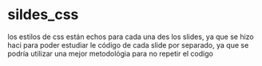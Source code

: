 # sildes_css

los estilos de css están echos para cada una des los slides, ya que se hizo haci para poder estudiar le código de cada slide por separado, ya que se podría utilizar una mejor metodológia para no repetir el codigo
